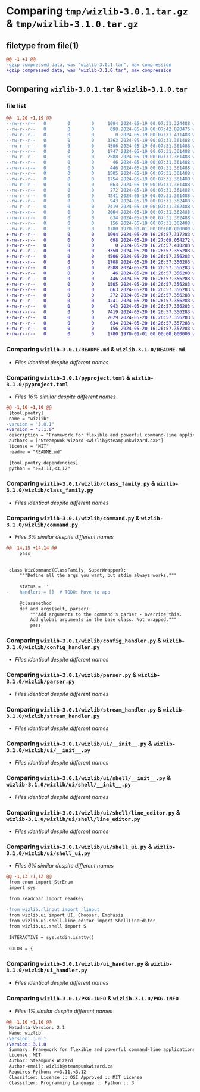 # Comparing `tmp/wizlib-3.0.1.tar.gz` & `tmp/wizlib-3.1.0.tar.gz`

## filetype from file(1)

```diff
@@ -1 +1 @@
-gzip compressed data, was "wizlib-3.0.1.tar", max compression
+gzip compressed data, was "wizlib-3.1.0.tar", max compression
```

## Comparing `wizlib-3.0.1.tar` & `wizlib-3.1.0.tar`

### file list

```diff
@@ -1,20 +1,19 @@
--rw-r--r--   0        0        0     1094 2024-05-19 00:07:31.324488 wizlib-3.0.1/README.md
--rw-r--r--   0        0        0      698 2024-05-19 00:07:42.820476 wizlib-3.0.1/pyproject.toml
--rw-r--r--   0        0        0        0 2024-05-19 00:07:31.411488 wizlib-3.0.1/wizlib/__init__.py
--rw-r--r--   0        0        0     3263 2024-05-19 00:07:31.361488 wizlib-3.0.1/wizlib/app.py
--rw-r--r--   0        0        0     4506 2024-05-19 00:07:31.361488 wizlib-3.0.1/wizlib/class_family.py
--rw-r--r--   0        0        0     1747 2024-05-19 00:07:31.361488 wizlib-3.0.1/wizlib/command.py
--rw-r--r--   0        0        0     2588 2024-05-19 00:07:31.361488 wizlib-3.0.1/wizlib/config_handler.py
--rw-r--r--   0        0        0       46 2024-05-19 00:07:31.361488 wizlib-3.0.1/wizlib/error.py
--rw-r--r--   0        0        0      446 2024-05-19 00:07:31.361488 wizlib-3.0.1/wizlib/handler.py
--rw-r--r--   0        0        0     1505 2024-05-19 00:07:31.361488 wizlib-3.0.1/wizlib/parser.py
--rw-r--r--   0        0        0     1754 2024-05-19 00:07:31.361488 wizlib-3.0.1/wizlib/rlinput.py
--rw-r--r--   0        0        0      663 2024-05-19 00:07:31.361488 wizlib-3.0.1/wizlib/stream_handler.py
--rw-r--r--   0        0        0      272 2024-05-19 00:07:31.361488 wizlib-3.0.1/wizlib/super_wrapper.py
--rw-r--r--   0        0        0     4241 2024-05-19 00:07:31.361488 wizlib-3.0.1/wizlib/ui/__init__.py
--rw-r--r--   0        0        0      943 2024-05-19 00:07:31.362488 wizlib-3.0.1/wizlib/ui/shell/__init__.py
--rw-r--r--   0        0        0     7419 2024-05-19 00:07:31.362488 wizlib-3.0.1/wizlib/ui/shell/line_editor.py
--rw-r--r--   0        0        0     2064 2024-05-19 00:07:31.362488 wizlib-3.0.1/wizlib/ui/shell_ui.py
--rw-r--r--   0        0        0      634 2024-05-19 00:07:31.362488 wizlib-3.0.1/wizlib/ui_handler.py
--rw-r--r--   0        0        0      156 2024-05-19 00:07:31.362488 wizlib-3.0.1/wizlib/util.py
--rw-r--r--   0        0        0     1780 1970-01-01 00:00:00.000000 wizlib-3.0.1/PKG-INFO
+-rw-r--r--   0        0        0     1094 2024-05-20 16:26:57.317283 wizlib-3.1.0/README.md
+-rw-r--r--   0        0        0      698 2024-05-20 16:27:09.054272 wizlib-3.1.0/pyproject.toml
+-rw-r--r--   0        0        0        0 2024-05-20 16:26:57.410283 wizlib-3.1.0/wizlib/__init__.py
+-rw-r--r--   0        0        0     3350 2024-05-20 16:26:57.355283 wizlib-3.1.0/wizlib/app.py
+-rw-r--r--   0        0        0     4506 2024-05-20 16:26:57.356283 wizlib-3.1.0/wizlib/class_family.py
+-rw-r--r--   0        0        0     1708 2024-05-20 16:26:57.356283 wizlib-3.1.0/wizlib/command.py
+-rw-r--r--   0        0        0     2588 2024-05-20 16:26:57.356283 wizlib-3.1.0/wizlib/config_handler.py
+-rw-r--r--   0        0        0       46 2024-05-20 16:26:57.356283 wizlib-3.1.0/wizlib/error.py
+-rw-r--r--   0        0        0      446 2024-05-20 16:26:57.356283 wizlib-3.1.0/wizlib/handler.py
+-rw-r--r--   0        0        0     1505 2024-05-20 16:26:57.356283 wizlib-3.1.0/wizlib/parser.py
+-rw-r--r--   0        0        0      663 2024-05-20 16:26:57.356283 wizlib-3.1.0/wizlib/stream_handler.py
+-rw-r--r--   0        0        0      272 2024-05-20 16:26:57.356283 wizlib-3.1.0/wizlib/super_wrapper.py
+-rw-r--r--   0        0        0     4241 2024-05-20 16:26:57.356283 wizlib-3.1.0/wizlib/ui/__init__.py
+-rw-r--r--   0        0        0      943 2024-05-20 16:26:57.356283 wizlib-3.1.0/wizlib/ui/shell/__init__.py
+-rw-r--r--   0        0        0     7419 2024-05-20 16:26:57.356283 wizlib-3.1.0/wizlib/ui/shell/line_editor.py
+-rw-r--r--   0        0        0     2029 2024-05-20 16:26:57.356283 wizlib-3.1.0/wizlib/ui/shell_ui.py
+-rw-r--r--   0        0        0      634 2024-05-20 16:26:57.357283 wizlib-3.1.0/wizlib/ui_handler.py
+-rw-r--r--   0        0        0      156 2024-05-20 16:26:57.357283 wizlib-3.1.0/wizlib/util.py
+-rw-r--r--   0        0        0     1780 1970-01-01 00:00:00.000000 wizlib-3.1.0/PKG-INFO
```

### Comparing `wizlib-3.0.1/README.md` & `wizlib-3.1.0/README.md`

 * *Files identical despite different names*

### Comparing `wizlib-3.0.1/pyproject.toml` & `wizlib-3.1.0/pyproject.toml`

 * *Files 16% similar despite different names*

```diff
@@ -1,10 +1,10 @@
 [tool.poetry]
 name = "wizlib"
-version = "3.0.1"
+version = "3.1.0"
 description = "Framework for flexible and powerful command-line applications"
 authors = ["Steampunk Wizard <wizlib@steampunkwizard.ca>"]
 license = "MIT"
 readme = "README.md"
 
 [tool.poetry.dependencies]
 python = ">=3.11,<3.12"
```

### Comparing `wizlib-3.0.1/wizlib/class_family.py` & `wizlib-3.1.0/wizlib/class_family.py`

 * *Files identical despite different names*

### Comparing `wizlib-3.0.1/wizlib/command.py` & `wizlib-3.1.0/wizlib/command.py`

 * *Files 3% similar despite different names*

```diff
@@ -14,15 +14,14 @@
     pass
 
 
 class WizCommand(ClassFamily, SuperWrapper):
     """Define all the args you want, but stdin always works."""
 
     status = ''
-    handlers = []  # TODO: Move to app
 
     @classmethod
     def add_args(self, parser):
         """Add arguments to the command's parser - override this.
         Add global arguments in the base class. Not wrapped."""
         pass
```

### Comparing `wizlib-3.0.1/wizlib/config_handler.py` & `wizlib-3.1.0/wizlib/config_handler.py`

 * *Files identical despite different names*

### Comparing `wizlib-3.0.1/wizlib/parser.py` & `wizlib-3.1.0/wizlib/parser.py`

 * *Files identical despite different names*

### Comparing `wizlib-3.0.1/wizlib/stream_handler.py` & `wizlib-3.1.0/wizlib/stream_handler.py`

 * *Files identical despite different names*

### Comparing `wizlib-3.0.1/wizlib/ui/__init__.py` & `wizlib-3.1.0/wizlib/ui/__init__.py`

 * *Files identical despite different names*

### Comparing `wizlib-3.0.1/wizlib/ui/shell/__init__.py` & `wizlib-3.1.0/wizlib/ui/shell/__init__.py`

 * *Files identical despite different names*

### Comparing `wizlib-3.0.1/wizlib/ui/shell/line_editor.py` & `wizlib-3.1.0/wizlib/ui/shell/line_editor.py`

 * *Files identical despite different names*

### Comparing `wizlib-3.0.1/wizlib/ui/shell_ui.py` & `wizlib-3.1.0/wizlib/ui/shell_ui.py`

 * *Files 6% similar despite different names*

```diff
@@ -1,13 +1,12 @@
 from enum import StrEnum
 import sys
 
 from readchar import readkey
 
-from wizlib.rlinput import rlinput
 from wizlib.ui import UI, Chooser, Emphasis
 from wizlib.ui.shell.line_editor import ShellLineEditor
 from wizlib.ui.shell import S
 
 INTERACTIVE = sys.stdin.isatty()
 
 COLOR = {
```

### Comparing `wizlib-3.0.1/wizlib/ui_handler.py` & `wizlib-3.1.0/wizlib/ui_handler.py`

 * *Files identical despite different names*

### Comparing `wizlib-3.0.1/PKG-INFO` & `wizlib-3.1.0/PKG-INFO`

 * *Files 1% similar despite different names*

```diff
@@ -1,10 +1,10 @@
 Metadata-Version: 2.1
 Name: wizlib
-Version: 3.0.1
+Version: 3.1.0
 Summary: Framework for flexible and powerful command-line applications
 License: MIT
 Author: Steampunk Wizard
 Author-email: wizlib@steampunkwizard.ca
 Requires-Python: >=3.11,<3.12
 Classifier: License :: OSI Approved :: MIT License
 Classifier: Programming Language :: Python :: 3
```

